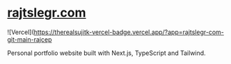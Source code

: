 # <a href="https://rajtslegr.com/">rajtslegr.com</a>

![Vercel](https://therealsujitk-vercel-badge.vercel.app/?app=rajtslegr-com-git-main-rajcep

Personal portfolio website built with Next.js, TypeScript and Tailwind.
